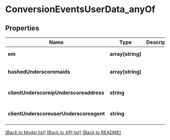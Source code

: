 # ConversionEventsUserData_anyOf

## Properties
Name | Type | Description | Notes
------------ | ------------- | ------------- | -------------
**em** | **array[string]** |  | [default to null]
**hashedUnderscoremaids** | **array[string]** |  | [optional] [default to null]
**clientUnderscoreipUnderscoreaddress** | **string** |  | [optional] [default to null]
**clientUnderscoreuserUnderscoreagent** | **string** |  | [optional] [default to null]

[[Back to Model list]](../README.md#documentation-for-models) [[Back to API list]](../README.md#documentation-for-api-endpoints) [[Back to README]](../README.md)


